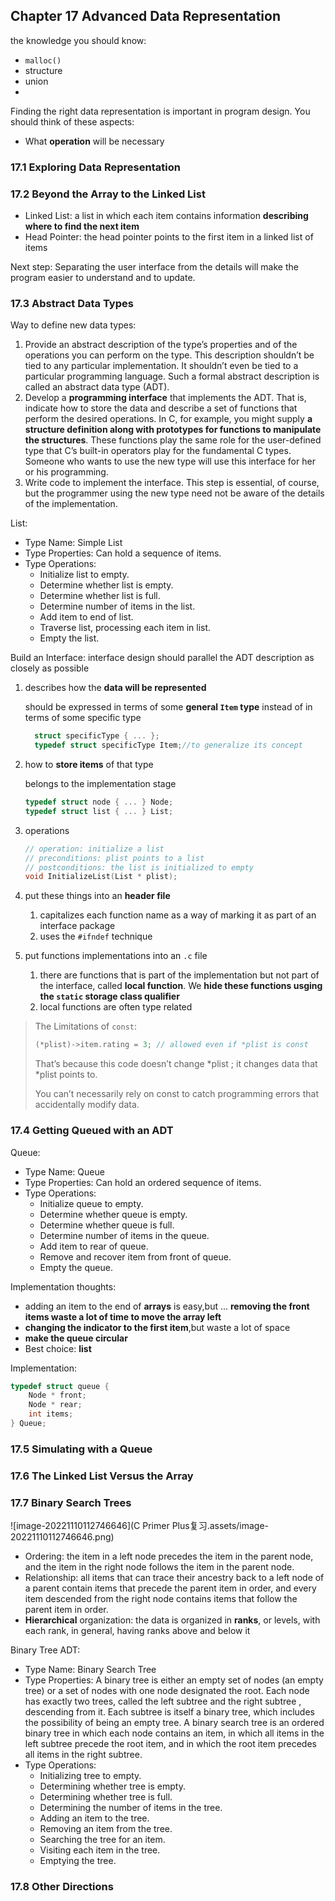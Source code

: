 ## Chapter 17 Advanced Data Representation

the knowledge you should know:

* `malloc()`
* structure
* union
* 

Finding the right data representation is important in program design. You should think of these aspects:

* What **operation** will be necessary

### 17.1 Exploring Data Representation

### 17.2 Beyond the Array to the Linked List

* Linked List: a list in which each item contains information **describing where to find the next item**
* Head Pointer: the head pointer points to the first item in a linked list of items

Next step: Separating the user interface from the details will make the program easier to understand and to update.

### 17.3 Abstract Data Types

Way to define new data types:

1. Provide an abstract description of the type’s properties and of the operations you can perform on the type. This description shouldn’t be tied to any particular implementation. It shouldn’t even be tied to a particular programming language. Such a formal abstract description is called an abstract data type (ADT).
2. Develop a **programming interface** that implements the ADT. That is, indicate how to store the data and describe a set of functions that perform the desired operations. In C, for example, you might supply **a structure definition along with prototypes for functions to manipulate the structures**. These functions play the same role for the user-defined type that C’s built-in operators play for the fundamental C types. Someone who wants to use the new type will use this interface for her or his programming.
3. Write code to implement the interface. This step is essential, of course, but the programmer using the new type need not be aware of the details of the implementation.

List:

* Type Name: Simple List
* Type Properties: Can hold a sequence of items.
* Type Operations:
  * Initialize list to empty.
  * Determine whether list is empty.
  * Determine whether list is full.
  * Determine number of items in the list.
  * Add item to end of list.
  * Traverse list, processing each item in list.
  * Empty the list.

Build an Interface: interface design should parallel the ADT description as closely as possible

1. describes how the **data will be represented**

   should be expressed in terms of some **general `Item` type** instead of in terms of some specific type

   ```C
     struct specificType { ... };
     typedef struct specificType Item;//to generalize its concept
   ```

2. how to **store items** of that type

   belongs to the implementation stage

   ```C
   typedef struct node { ... } Node;
   typedef struct list { ... } List;
   ```

3. operations

   ```C
   // operation: initialize a list
   // preconditions: plist points to a list
   // postconditions: the list is initialized to empty
   void InitializeList(List * plist);
   ```
   
4. put these things into an **header file**

   1. capitalizes each function name as a way of marking it as part of an interface package
   2. uses the `#ifndef` technique

5. put functions implementations into an `.c` file

   1. there are functions that is part of the implementation but not part of the interface, called **local function**. We **hide these functions usging the `static` storage class qualifier**
   2. local functions are often type related


> The Limitations of `const`:
>
> ```C
> (*plist)->item.rating = 3; // allowed even if *plist is const
> ```
>
> That’s because this code doesn’t change *plist ; it changes data that *plist points to.
>
> You can’t necessarily rely on const to catch programming errors that accidentally modify data.

### 17.4 Getting Queued with an ADT

Queue:

* Type Name: Queue
* Type Properties: Can hold an ordered sequence of items.
* Type Operations:
  * Initialize queue to empty.
  * Determine whether queue is empty.
  * Determine whether queue is full.
  * Determine number of items in the queue.
  * Add item to rear of queue.
  * Remove and recover item from front of queue.
  * Empty the queue.

Implementation thoughts: 

* adding an item to the end of **arrays** is easy,but ... **removing the front items waste a lot of time to move the array left**
* **changing the indicator to the first item**,but waste a lot of space
* **make the queue circular**
* Best choice: **list**

Implementation:

```C
typedef struct queue {
	Node * front;
	Node * rear;
	int items;
} Queue;
```

### 17.5 Simulating with a Queue

### 17.6 The Linked List Versus the Array

### 17.7 Binary Search Trees

![image-20221110112746646](C Primer Plus复习.assets/image-20221110112746646.png)

* Ordering: the item in a left node precedes the item in the parent node, and the item in the right node follows the item in the parent node.
* Relationship: all items that can trace their ancestry back to a left node of a parent contain items that precede the parent item in order, and every item descended from the right node contains items that follow the parent item in order.
* **Hierarchical** organization: the data is organized in **ranks**, or levels, with each rank, in general, having ranks above and below it

Binary Tree ADT:

* Type Name: Binary Search Tree
* Type Properties: A binary tree is either an empty set of nodes (an empty tree) or a set of nodes with one node designated the root. Each node has exactly two trees, called the left subtree and the right subtree , descending from it.
  Each subtree is itself a binary tree, which includes the possibility of being an empty tree.
  A binary search tree is an ordered binary tree in which each node contains an item, in which all items in the left subtree precede the root item, and in which the root item precedes all items in the right subtree.
* Type Operations:
  * Initializing tree to empty. 
  * Determining whether tree is empty. 
  * Determining whether tree is full.
  * Determining the number of items in the tree. 
  * Adding an item to the tree. 
  * Removing an item from the tree. 
  * Searching the tree for an item. 
  * Visiting each item in the tree. 
  * Emptying the tree.

### 17.8 Other Directions